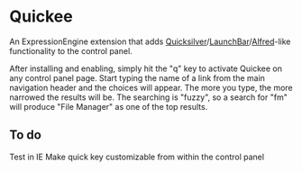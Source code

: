 Quickee
=========

An ExpressionEngine extension that adds [Quicksilver](http://qsapp.com/)/[LaunchBar](http://www.obdev.at/products/launchbar/index.html)/[Alfred](http://www.alfredapp.com/)-like functionality to the control panel.

After installing and enabling, simply hit the "q" key to activate Quickee on any control panel page. Start typing the name of a link from the main navigation header and the choices will appear. The more you type, the more narrowed the results will be. The searching is "fuzzy", so a search for "fm" will produce "File Manager" as one of the top results.

To do
-----
Test in IE
Make quick key customizable from within the control panel